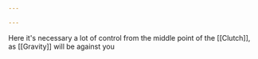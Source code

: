 ```yaml
---

---
```

Here it's necessary a lot of control from the middle point of the [[Clutch]], as [[Gravity]] will be against you